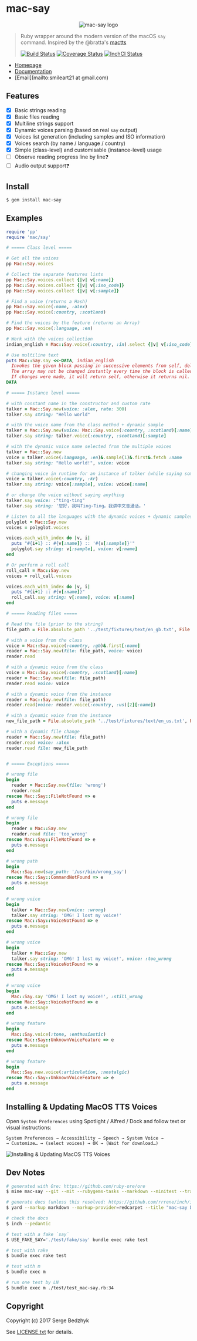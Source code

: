 # mac-say

<p align="center">
  <img title="mac-say logo" src ="./img/logo.png" />
</p>

> Ruby wrapper around the modern version of the macOS `say` command. Inspired by the @bratta's [mactts](https://github.com/bratta/mactts)
>
> [![Build Status](https://travis-ci.org/smileart/mac-say.svg?branch=dev)](https://travis-ci.org/smileart/mac-say) [![Coverage Status](https://coveralls.io/repos/github/smileart/mac-say/badge.svg?branch=dev)](https://coveralls.io/github/smileart/mac-say?branch=dev) [![InchCI Status](https://inch-ci.org/github/smileart/mac-say.svg?branch=dev)](https://inch-ci.org/github/smileart/mac-say)

* [Homepage](https://rubygems.org/gems/mac-say)
* [Documentation](http://rubydoc.info/gems/mac-say/frames)
* [Email](mailto:smileart21 at gmail.com)

## Features

* [x] Basic strings reading
* [x] Basic files reading
* [x] Multiline strings support
* [x] Dynamic voices parsing (based on real `say` output)
* [x] Voices list generation (including samples and ISO information)
* [x] Voices search (by name / language / country)
* [x] Simple (class-level) and customisable (instance-level) usage
* [ ] Observe reading progress line by line❓
* [ ] Audio output support❓

## Install

```sh
$ gem install mac-say
```

## Examples

```ruby
require 'pp'
require 'mac/say'

# ===== Class level =====

# Get all the voices
pp Mac::Say.voices

# Collect the separate features lists
pp Mac::Say.voices.collect {|v| v[:name]}
pp Mac::Say.voices.collect {|v| v[:iso_code]}
pp Mac::Say.voices.collect {|v| v[:sample]}

# Find a voice (returns a Hash)
pp Mac::Say.voice(:name, :alex)
pp Mac::Say.voice(:country, :scotland)

# Find the voices by the feature (returns an Array)
pp Mac::Say.voice(:language, :en)

# Work with the voices collection
indian_english = Mac::Say.voice(:country, :in).select {|v| v[:iso_code][:language] == :en}.first[:name]

# Use multiline text
puts Mac::Say.say <<-DATA, indian_english
  Invokes the given block passing in successive elements from self, deleting elements for which the block returns a false value.
  The array may not be changed instantly every time the block is called.
  If changes were made, it will return self, otherwise it returns nil.
DATA

# ===== Instance level =====

# with constant name in the constructor and custom rate
talker = Mac::Say.new(voice: :alex, rate: 300)
talker.say string: "Hello world"

# with the voice name from the class method + dynamic sample
talker = Mac::Say.new(voice: Mac::Say.voice(:country, :scotland)[:name])
talker.say string: talker.voice(:country, :scotland)[:sample]

# with the dynamic voice name selected from the multiple voices
talker = Mac::Say.new
voice = talker.voice(:language, :en)&.sample(1)&.first&.fetch :name
talker.say string: "Hello world!", voice: voice

# changing voice in runtime for an instance of talker (while saying something)
voice = talker.voice(:country, :kr)
talker.say string: voice[:sample], voice: voice[:name]

# or change the voice without saying anything
talker.say voice: :"ting-ting"
talker.say string: '您好，我叫Ting-Ting。我讲中文普通话。'

# Listen to all the languages with the dynamic voices + dynamic samples
polyglot = Mac::Say.new
voices = polyglot.voices

voices.each_with_index do |v, i|
  puts "#{i+1} :: #{v[:name]} :: '#{v[:sample]}'"
  polyglot.say string: v[:sample], voice: v[:name]
end

# Or perform a roll call
roll_call = Mac::Say.new
voices = roll_call.voices

voices.each_with_index do |v, i|
  puts "#{i+1} :: #{v[:name]}"
  roll_call.say string: v[:name], voice: v[:name]
end

# ===== Reading files =====

# Read the file (prior to the string)
file_path = File.absolute_path '../test/fixtures/text/en_gb.txt', File.dirname(__FILE__)

# with a voice from the class
voice = Mac::Say.voice(:country, :gb)&.first[:name]
reader = Mac::Say.new(file: file_path, voice: voice)
reader.read

# with a dynamic voice from the class
voice = Mac::Say.voice(:country, :scotland)[:name]
reader = Mac::Say.new(file: file_path)
reader.read voice: voice

# with a dynamic voice from the instance
reader = Mac::Say.new(file: file_path)
reader.read(voice: reader.voice(:country, :us)[2][:name])

# with a dynamic voice from the instance
new_file_path = File.absolute_path '../test/fixtures/text/en_us.txt', File.dirname(__FILE__)

# with a dynamic file change
reader = Mac::Say.new(file: file_path)
reader.read voice: :alex
reader.read file: new_file_path


# ===== Exceptions =====

# wrong file
begin
  reader = Mac::Say.new(file: 'wrong')
  reader.read
rescue Mac::Say::FileNotFound => e
  puts e.message
end

# wrong file
begin
  reader = Mac::Say.new
  reader.read file: 'too_wrong'
rescue Mac::Say::FileNotFound => e
  puts e.message
end

# wrong path
begin
  Mac::Say.new(say_path: '/usr/bin/wrong_say')
rescue Mac::Say::CommandNotFound => e
  puts e.message
end

# wrong voice
begin
  talker = Mac::Say.new(voice: :wrong)
  talker.say string: 'OMG! I lost my voice!'
rescue Mac::Say::VoiceNotFound => e
  puts e.message
end

# wrong voice
begin
  talker = Mac::Say.new
  talker.say string: 'OMG! I lost my voice!', voice: :too_wrong
rescue Mac::Say::VoiceNotFound => e
  puts e.message
end

# wrong voice
begin
  Mac::Say.say 'OMG! I lost my voice!', :still_wrong
rescue Mac::Say::VoiceNotFound => e
  puts e.message
end

# wrong feature
begin
  Mac::Say.voice(:tone, :enthusiastic)
rescue Mac::Say::UnknownVoiceFeature => e
  puts e.message
end

# wrong feature
begin
  Mac::Say.new.voice(:articulation, :nostalgic)
rescue Mac::Say::UnknownVoiceFeature => e
  puts e.message
end
```

## Installing & Updating MacOS TTS Voices

Open `System Preferences` using Spotlight / Alfred / Dock and follow text or visual instructions:

```
System Preferences → Accessibility → Speech → System Voice →
→ Customize… → (select voices) → OK → (Wait for download…)
```

![Installing & Updating MacOS TTS Voices](./img/voices_manual.png)

## Dev Notes

```sh
# generated with Ore: https://github.com/ruby-ore/ore
$ mine mac-say --git --mit --rubygems-tasks --markdown --minitest --travis --yard

# generate docs (unless this resolved: https://github.com/rrrene/inch/issues/42)
$ yard --markup markdown --markup-provider=redcarpet --title "mac-say Documentation" --protected --asset img:img

# check the docs
$ inch --pedantic

# test with a fake `say`
$ USE_FAKE_SAY='./test/fake/say' bundle exec rake test

# test with rake
$ bundle exec rake test

# test with m
$ bundle exec m

# run one test by LN
$ bundle exec m ./test/test_mac-say.rb:34
```

## Copyright

Copyright (c) 2017 Serge Bedzhyk

See [LICENSE.txt](./LICENSE.txt) for details.
